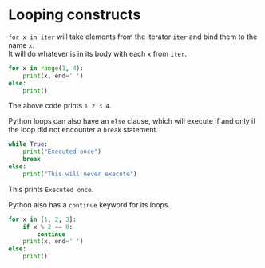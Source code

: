 # Looping constructs
`for x in iter` will take elements from the iterator `iter` and bind them to the name `x`.\
It will do whatever is in its body with each `x` from `iter`.
```py
for x in range(1, 4):
    print(x, end=' ')
else:
    print()
```
The above code prints `1 2 3 4`.

Python loops can also have an `else` clause, which will execute if and only if the loop did not encounter a `break` statement.

```py
while True:
    print("Executed once")
    break
else:
    print("This will never execute")
```
This prints `Executed once`.

Python also has a `continue` keyword for its loops.
```py
for x in [1, 2, 3]:
    if x % 2 == 0:
        continue
    print(x, end=' ')
else:
    print()
```
